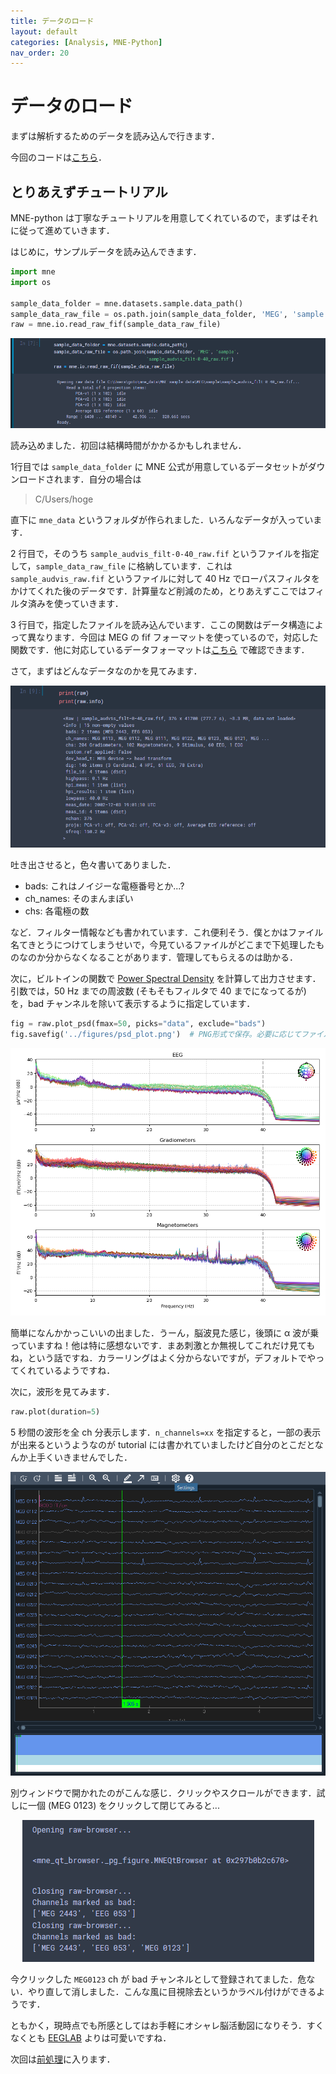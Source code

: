 ```yaml
---
title: データのロード
layout: default
categories: [Analysis, MNE-Python]
nav_order: 20
---
```


# データのロード

まずは解析するためのデータを読み込んで行きます．

今回のコードは[こちら](./MNE-newbie.ipynb)．

## とりあえずチュートリアル
MNE-python は丁寧なチュートリアルを用意してくれているので，まずはそれに従って進めていきます．

はじめに，サンプルデータを読み込んできます．



```python
import mne
import os

sample_data_folder = mne.datasets.sample.data_path()
sample_data_raw_file = os.path.join(sample_data_folder, 'MEG', 'sample','sample_audvis_filt-0-40_raw.fif')
raw = mne.io.read_raw_fif(sample_data_raw_file)
```

<center><img src="../figures/mne_load.png"></center>

読み込めました．初回は結構時間がかかるかもしれません．

1行目では `sample_data_folder` に MNE 公式が用意しているデータセットがダウンロードされます．自分の場合は
> C/Users/hoge

直下に `mne_data` というフォルダが作られました．いろんなデータが入っています．

2 行目で，そのうち `sample_audvis_filt-0-40_raw.fif` というファイルを指定して，`sample_data_raw_file` に格納しています．これは `sample_audvis_raw.fif` というファイルに対して 40 Hz でローパスフィルタをかけてくれた後のデータです．計算量など削減のため，とりあえずここではフィルタ済みを使っていきます．

3 行目で，指定したファイルを読み込んでいます．ここの関数はデータ構造によって異なります．今回は MEG の fif フォーマットを使っているので，対応した関数です．他に対応しているデータフォーマットは[こちら](https://mne.tools/stable/overview/implementation.html#data-formats) で確認できます．

さて，まずはどんなデータなのかを見てみます．

<center><img src="../figures/mne2.png"></center>

吐き出させると，色々書いてありました．

- bads: これはノイジーな電極番号とか...?
- ch_names: そのまんまぽい
- chs: 各電極の数


など．フィルター情報なども書かれています．これ便利そう．僕とかはファイル名てきとうにつけてしまうせいで，今見ているファイルがどこまで下処理したものなのか分からなくなることがあります．管理してもらえるのは助かる．


次に，ビルトインの関数で [Power Spectral Density](../Methods/time_frequency.html) を計算して出力させます．
引数では，50 Hz までの周波数 (そもそもフィルタで 40 までになってるが) を，bad チャンネルを除いて表示するように指定しています．

```python
fig = raw.plot_psd(fmax=50, picks="data", exclude="bads")
fig.savefig('../figures/psd_plot.png')  # PNG形式で保存。必要に応じてファイル名や拡張子を変更
```


<center><img src="../figures/psd_plot.png"></center>

簡単になんかかっこいいの出ました．うーん，脳波見た感じ，後頭に α 波が乗っていますね！他は特に感想ないです．まあ刺激とか無視してこれだけ見てもね，という話ですね．カラーリングはよく分からないですが，デフォルトでやってくれているようですね．


次に，波形を見てみます．

```python
raw.plot(duration=5)
```

5 秒間の波形を全 ch 分表示します．`n_channels=xx` を指定すると，一部の表示が出来るというようなのが tutorial には書かれていましたけど自分のとこだとなんか上手くいきませんでした．

<center><img src="../figures/mne_plot.png"></center>

別ウィンドウで開かれたのがこんな感じ．クリックやスクロールができます．試しに一個 (MEG 0123) をクリックして閉じてみると...

<center><img src="../figures/mne_plot2.png"></center>

今クリックした `MEG0123` ch が bad チャンネルとして登録されてました．危ない．やり直して消しました．こんな風に目視除去というかラベル付けができるようです．

ともかく，現時点でも所感としてはお手軽にオシャレ脳活動図になりそう．すくなくとも [EEGLAB](../eeglab/eeglab.html) よりは可愛いですね．

次回は[前処理](./3preprocessing.html)に入ります．